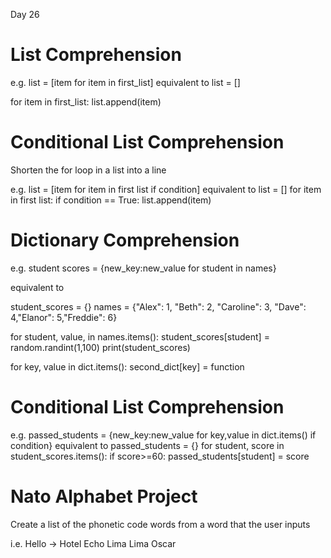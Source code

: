 Day 26
# List Comprehension 

e.g. 
list = [item for item in first_list]
equivalent to 
list = []

for item in first_list:
    list.append(item)


# Conditional List Comprehension

Shorten the for loop in a list into a line

e.g. list = [item for item in first list if condition]
equivalent to 
list = []
for item in first list:
    if condition == True:
        list.append(item)


# Dictionary Comprehension

e.g. student scores = {new_key:new_value for student in names}

equivalent to 

student_scores = {}
names = {"Alex": 1, "Beth": 2, "Caroline": 3, "Dave": 4,"Elanor": 5,"Freddie": 6}

for student, value, in names.items():
    student_scores[student] = random.randint(1,100)
print(student_scores)

for key, value in dict.items():
    second_dict[key] = function

# Conditional List Comprehension

e.g. passed_students = {new_key:new_value for key,value in dict.items() if condition}
equivalent to 
    passed_students = {}
    for student, score in student_scores.items():
        if score>=60:
            passed_students[student] = score

# Nato Alphabet Project

Create a list of the phonetic code words from a word that the user inputs

i.e. Hello -> Hotel Echo Lima Lima Oscar